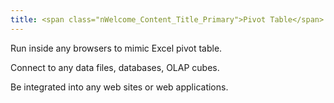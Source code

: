 ```yaml
---
title: <span class="nWelcome_Content_Title_Primary">Pivot Table</span>
---
```

<p>Run inside any browsers to mimic Excel pivot table.</p>
<p>Connect to any data files, databases, OLAP cubes.</p>
<p>Be integrated into any web sites or web applications.</p>
